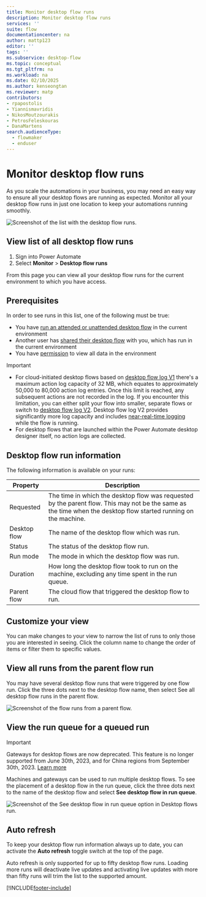 ```yaml
---
title: Monitor desktop flow runs
description: Monitor desktop flow runs
services: ''
suite: flow
documentationcenter: na
author: mattp123
editor: ''
tags: ''
ms.subservice: desktop-flow
ms.topic: conceptual
ms.tgt_pltfrm: na
ms.workload: na
ms.date: 02/10/2025
ms.author: kenseongtan
ms.reviewer: matp
contributors:
- rpapostolis
- Yiannismavridis
- NikosMoutzourakis
- PetrosFeleskouras
- DanaMartens
search.audienceType: 
  - flowmaker
  - enduser
---
```

# Monitor desktop flow runs

As you scale the automations in your business, you may need an easy way to ensure all your desktop flows are running as expected. Monitor all your desktop flow runs in just one location to keep your automations running smoothly.

 ![Screenshot of the list with the desktop flow runs.](media\monitoring\monitor-desktop-flow-queues-4.png)

## View list of all desktop flow runs

1. Sign into Power Automate
1. Select **Monitor** > **Desktop flow runs**

From this page you can view all your desktop flow runs for the current environment to which you have access. 

## Prerequisites

In order to see runs in this list, one of the following must be true:

- You have [run an attended or unattended desktop flow](run-desktop-flow.md) in the current environment
- Another user has [shared their desktop flow](../create-team-flows.md#share-a-cloud-flow-with-run-only-permissions) with you, which has run in the current environment
- You have [permission](/power-platform/admin/database-security) to view all data in the environment

> [!IMPORTANT]
>
> - For cloud-initiated desktop flows based on [desktop flow log V1](/desktop-flows/configure-desktop-flow-logs.md#configure-desktop-flow-action-log-version) there's a maximum action log capacity of 32 MB, which equates to approximately 50,000 to 80,000 action log entries. Once this limit is reached, any subsequent actions are not recorded in the log. If you encounter this limitation, you can either split your flow into smaller, separate flows or switch to [desktop flow log V2](/desktop-flows/configure-desktop-flow-logs.md#configure-desktop-flow-action-log-version). Desktop flow log V2 provides significantly more log capacity and includes [near-real-time logging](/desktop-flows/monitor-run-details.md#progressive-near-real-time-action-logging) while the flow is running.
> - For desktop flows that are launched within the Power Automate desktop designer itself, no action logs are collected.

## Desktop flow run information

The following information is available on your runs:

|Property|Description|
|-----|-----|
|Requested|The time in which the desktop flow was requested by the parent flow. This may not be the same as the time when the desktop flow started running on the machine.|
|Desktop flow |The name of the desktop flow which was run.|
|Status|The status of the desktop flow run.|
|Run mode|The mode in which the desktop flow was run.|
|Duration|How long the desktop flow took to run on the machine, excluding any time spent in the run queue.|
|Parent flow|The cloud flow that triggered the desktop flow to run.|

## Customize your view

You can make changes to your view to narrow the list of runs to only those you are interested in seeing. Click the column name to change the order of items or filter them to specific values.

## View all runs from the parent flow run

You may have several desktop flow runs that were triggered by one flow run. Click the three dots next to the desktop flow name, then select See all desktop flow runs in the parent flow.

  ![Screenshot of the flow runs from a parent flow.](media\monitoring\monitor-desktop-flow-queues-5.png)

## View the run queue for a queued run

> [!IMPORTANT]
> Gateways for desktop flows are now deprecated. This feature is no longer supported from June 30th, 2023, and for China regions from September 30th, 2023. [Learn more](manage-machines.md#switch-from-gateways-to-direct-connectivity)

Machines and gateways can be used to run multiple desktop flows. To see the placement of a desktop flow in the run queue, click the three dots next to the name of the desktop flow and select **See desktop flow in run queue**.

![Screenshot of the See desktop flow in run queue option in Desktop flows run.](media\monitoring\monitor-desktop-see-desktop-flow-run-queue.png)

## Auto refresh

To keep your desktop flow run information always up to date, you can activate the **Auto refresh** toggle switch at the top of the page.

Auto refresh is only supported for up to fifty desktop flow runs. Loading more runs will deactivate live updates and activating live updates with more than fifty runs will trim the list to the supported amount.

[!INCLUDE[footer-include](../includes/footer-banner.md)]
